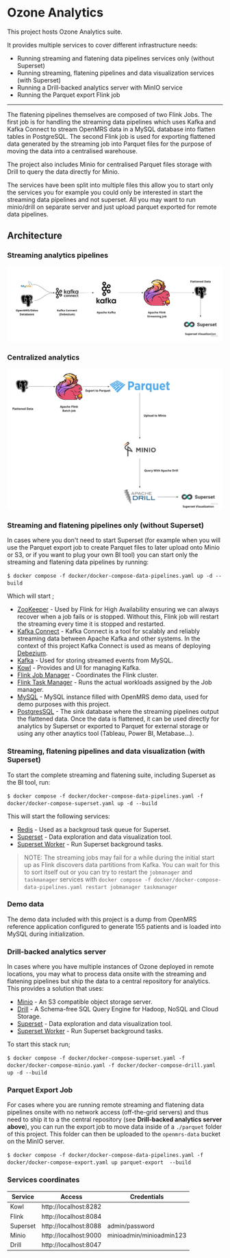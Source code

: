 # Ozone Analytics
This project hosts Ozone Analytics suite.

It provides multiple services to cover different infrastructure needs:

- Running streaming and flatening data pipelines services only (without Superset)
- Running streaming, flatening pipelines and data visualization services (with Superset)
- Running a Drill-backed analytics server with MinIO service
- Running the Parquet export Flink job

---
The flatening pipelines themselves are composed of two Flink Jobs.
The first job is for handling the streaming data pipelines which uses Kafka and Kafka Connect to stream OpenMRS data in a MySQL database into flatten tables in PostgreSQL.
The second Flink job is used for exporting flattened data generated by the streaming job into Parquet files for the purpose of moving the data into a centralised warehouse.

The project also includes Minio for centralised Parquet files storage with Drill to query the data directly for Minio.

The services have been split into multiple files this allow you to start only the services you for example you could only be interested in start the streaming data pipelines and not superset. All you may want to run  minio/drill on separate server and just upload  parquet exported for remote data pipelines.

## Architecture

### Streaming analytics pipelines

![Streaming](readme/Streaming.jpg)

### Centralized analytics
![Centralized](readme/Centralized.jpg)


### Streaming and flatening pipelines only (without Superset)
In cases where you don't need to start Superset (for example when you will use the Parquet export  job to create Parquet files to later upload onto Minio or S3, or if you want to plug your own BI tool) you can start only the streaming and flatening data pipelines by running:

`$ docker compose -f docker/docker-compose-data-pipelines.yaml up -d --build`

Which will start ;

* [ZooKeeper](https://zookeeper.apache.org/ "ZooKeeper") - Used by Flink for High Availability ensuring we can always recover when a job fails or is stopped. Without this, Flink job will restart the streaming every time it is stopped and restarted.
* [Kafka Connect](https://docs.confluent.io/platform/current/connect/ "Kafka Connect")  - Kafka Connect is a tool for scalably and reliably streaming data between Apache Kafka and other systems. In the context of this project Kafka Connect is used as means of deploying [Debezium](https://debezium.io/documentation/reference/stable/architecture.html "Debezium").
* [Kafka](https://kafka.apache.org/ "Kafka") - Used for storing streamed events from MySQL.
* [Kowl](https://github.com/redpanda-data/kowl "Kowl") - Provides and UI for managing Kafka.
* [Flink Job Manager](https://nightlies.apache.org/flink/flink-docs-master/docs/internals/job_scheduling/ "Flink Job Manager") - Coordinates the Flink cluster.
* [Flink Task Manager](https://nightlies.apache.org/flink/flink-docs-master/docs/internals/task_lifecycle/ "Flink Task Manager") - Runs the actual workloads assigned by the Job manager.
* [MySQL](https://www.mysql.com/ "MySQL") - MySQL instance filled with OpenMRS demo data, used for demo purposes with this project.
* [PostgresSQL](https://www.postgresql.org/ "PostgresSQL") - The sink database where the streaming pipelines output the flattened data. Once the data is flattened, it can be used directly for analytics by Superset or exported to Parquet for external storage or using any other anaytics tool (Tableau, Power BI, Metabase...).

###  Streaming, flatening pipelines and data visualization (with Superset)
To start the complete streaming and flatening suite, including Superset as the BI tool, run:

`$ docker compose -f docker/docker-compose-data-pipelines.yaml -f docker/docker-compose-superset.yaml up -d --build`

This will start the following services:

* [Redis](https://redis.io/ "Redis") - Used as a backgroud task queue for Superset.
* [Superset](https://superset.apache.org/ "Superset") - Data exploration and data visualization tool.
* [Superset Worker](https://superset.apache.org/docs/intro "Superset Worker") - Run Superset background tasks.


> NOTE: The streaming jobs may fail for a while during the initial start up as Flink discovers data partitions from Kafka. You can wait for this to sort itself out or you can try to restart the `jobmanager` and `taskmanager` services with `docker compose -f docker/docker-compose-data-pipelines.yaml restart jobmanager taskmanager`

### Demo data

The demo data included with this project is a dump from OpenMRS reference application configured to generate 155 patients and is loaded into MySQL during initialization.

### Drill-backed analytics server

In cases where you have multiple instances of Ozone deployed in remote locations, you may what to process data onsite with the streaming and flatening pipelines but ship the data to a central repository for analytics. This provides a solution that uses:
* [Minio](https://min.io/ "Minio") - An S3 compatible object storage server.
* [Drill](https://drill.apache.org/ "Drill") - A Schema-free SQL Query Engine for Hadoop, NoSQL and Cloud Storage.
* [Superset](https://superset.apache.org/ "Superset") - Data exploration and data visualization tool.
* [Superset Worker](https://superset.apache.org/docs/intro "Superset Worker") - Run Superset background tasks.

To start this stack run;

`$ docker compose -f docker/docker-compose-superset.yaml -f docker/docker-compose-minio.yaml -f docker/docker-compose-drill.yaml up -d --build`

### Parquet Export Job
For cases where you are running remote streaming and flatening data pipelines onsite with no network access (off-the-grid servers) and thus need to ship it to a the central repository (see **Drill-backed analytics server above**), you can run the export job to move data inside of a `./parquet`  folder of this project. This folder can then be uploaded  to the `openmrs-data` bucket on the MinIO server.

`$ docker compose -f docker/docker-compose-data-pipelines.yaml -f docker/docker-compose-export.yaml up parquet-export  --build`

### Services coordinates
| Service  |   Access| Credentials|
| ------------ | ------------ |------------ |
| Kowl  |  http://localhost:8282 | |
| Flink  |  http://localhost:8084 | |
| Superset  | http://localhost:8088  | admin/password|
| Minio   | http://localhost:9000   |minioadmin/minioadmin123|
| Drill  |  http://localhost:8047 | |
